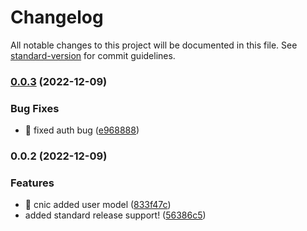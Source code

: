 # Changelog

All notable changes to this project will be documented in this file. See [standard-version](https://github.com/conventional-changelog/standard-version) for commit guidelines.

### [0.0.3](https://github.com/kwanso-nauman/nest-crud-project/compare/v0.0.2...v0.0.3) (2022-12-09)


### Bug Fixes

* :bug: fixed auth bug ([e968888](https://github.com/kwanso-nauman/nest-crud-project/commit/e968888f77c1e649d7d67feea19ce9d64b8e5907))

### 0.0.2 (2022-12-09)


### Features

* :egg: cnic added user model ([833f47c](https://github.com/kwanso-nauman/nest-crud-project/commit/833f47c828d053320b7041f75ddd7f29a3aaa944))
* added standard release support! ([56386c5](https://github.com/kwanso-nauman/nest-crud-project/commit/56386c529917c80b23ae28a0a883410627c4d372))

